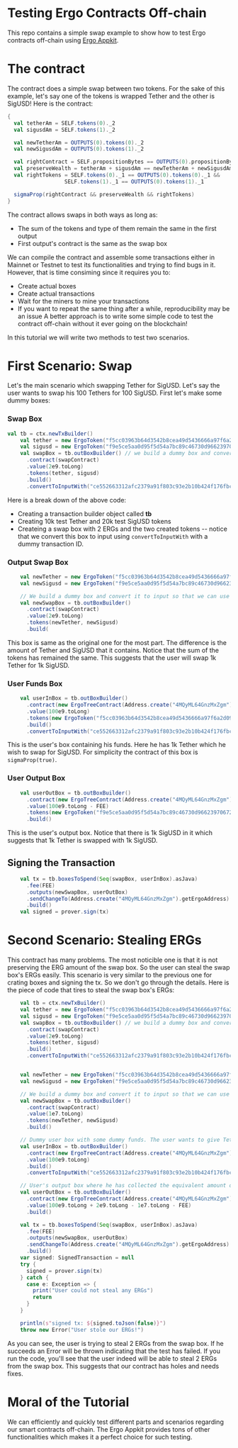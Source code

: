 # Testing Ergo Contracts Off-chain
This repo contains a simple swap example to show how to test Ergo contracts off-chain using [Ergo Appkit](https://github.com/ergoplatform/ergo-appkit).

# The contract
The contract does a simple swap between two tokens. For the sake of this example, let's say one of the tokens is wrapped Tether and the other is SigUSD!
Here is the contract:
```scala
{
  val tetherAm = SELF.tokens(0)._2
  val sigusdAm = SELF.tokens(1)._2

  val newTetherAm = OUTPUTS(0).tokens(0)._2
  val newSigusdAm = OUTPUTS(0).tokens(1)._2

  val rightContract = SELF.propositionBytes == OUTPUTS(0).propositionBytes
  val preserveWealth = tetherAm + sigusdAm == newTetherAm + newSigusdAm
  val rightTokens = SELF.tokens(0)._1 == OUTPUTS(0).tokens(0)._1 &&
                  SELF.tokens(1)._1 == OUTPUTS(0).tokens(1)._1

  sigmaProp(rightContract && preserveWealth && rightTokens)
}
```

The contract allows swaps in both ways as long as:
- The sum of the tokens and type of them remain the same in the first output
- First output's contract is the same as the swap box

We can compile the contract and assemble some transactions either in Mainnet or Testnet to test its functionalities and trying to find bugs in it. However, that is time consiming since it requires you to:
- Create actual boxes
- Create actual transactions
- Wait for the miners to mine your transactions
- If you want to repeat the same thing after a while, reproducibility may be an issue
A better approach is to write some simple code to test the contract off-chain without it ever going on the blockchain!

In this tutorial we will write two methods to test two scenarios.

# First Scenario: Swap
Let's the main scenario which swapping Tether for SigUSD. Let's say the user wants to swap his 100 Tethers for 100 SigUSD. First let's make some dummy boxes:

### Swap Box
```scala
val tb = ctx.newTxBuilder()
    val tether = new ErgoToken("f5cc03963b64d3542b8cea49d5436666a97f6a2d098b7d3b2220e824b5a91819", 10000)
    val sigusd = new ErgoToken("f9e5ce5aa0d95f5d54a7bc89c46730d9662397067250aa18a0039631c0f5b809", 20000)
    val swapBox = tb.outBoxBuilder() // we build a dummy box and convert it to input so that we can use it in the input of some transactions
      .contract(swapContract)
      .value(2e9.toLong)
      .tokens(tether, sigusd)
      .build()
      .convertToInputWith("ce552663312afc2379a91f803c93e2b10b424f176fbc930055c10def2fd88a5d", 0)
```
Here is a break down of the above code:
- Creating a transaction builder object called **tb**
- Creating 10k test Tether and 20k test SigUSD tokens
- Createing a swap box with 2 ERGs and the two created tokens -- notice that we convert this box to input using `convertToInputWith` with a dummy transaction ID.

### Output Swap Box
```scala
    val newTether = new ErgoToken("f5cc03963b64d3542b8cea49d5436666a97f6a2d098b7d3b2220e824b5a91819", 11000)
    val newSigusd = new ErgoToken("f9e5ce5aa0d95f5d54a7bc89c46730d9662397067250aa18a0039631c0f5b809", 19000)

    // We build a dummy box and convert it to input so that we can use it in the input of some transactions
    val newSwapBox = tb.outBoxBuilder()
      .contract(swapContract)
      .value(2e9.toLong)
      .tokens(newTether, newSigusd)
      .build(
```
This box is same as the original one for the most part. The difference is the amount of Tether and SigUSD that it contains. Notice that the sum of the tokens has remained the same. This suggests that the user will swap 1k Tether for 1k SigUSD.

### User Funds Box
```scala
    val userInBox = tb.outBoxBuilder()
      .contract(new ErgoTreeContract(Address.create("4MQyML64GnzMxZgm").getErgoAddress.script))
      .value(100e9.toLong)
      .tokens(new ErgoToken("f5cc03963b64d3542b8cea49d5436666a97f6a2d098b7d3b2220e824b5a91819", 1000))
      .build()
      .convertToInputWith("ce552663312afc2379a91f803c93e2b10b424f176fbc930055c10def2fd88a5d", 0)
```
This is the user's box containing his funds. Here he has 1k Tether which he wish to swap for SigUSD. For simplicity the contract of this box is `sigmaProp(true)`.

### User Output Box
```scala
    val userOutBox = tb.outBoxBuilder()
      .contract(new ErgoTreeContract(Address.create("4MQyML64GnzMxZgm").getErgoAddress.script))
      .value(100e9.toLong - FEE)
      .tokens(new ErgoToken("f9e5ce5aa0d95f5d54a7bc89c46730d9662397067250aa18a0039631c0f5b809", 1000))
      .build()
````
This is the user's output box. Notice that there is 1k SigUSD in it which suggests that 1k Tether is swapped with 1k SigUSD.

## Signing the Transaction
``` scala
    val tx = tb.boxesToSpend(Seq(swapBox, userInBox).asJava)
      .fee(FEE)
      .outputs(newSwapBox, userOutBox)
      .sendChangeTo(Address.create("4MQyML64GnzMxZgm").getErgoAddress)
      .build()
    val signed = prover.sign(tx)
```

# Second Scenario: Stealing ERGs
This contract has many problems. The most noticible one is that it is not preserving the ERG amount of the swap box. So the user can steal the swap box's ERGs easily. This scenario is very similar to the previous one for crating boxes and signing the tx. So we don't go through the details. Here is the piece of code that tires to steal the swap box's ERGs:
```scala
    val tb = ctx.newTxBuilder()
    val tether = new ErgoToken("f5cc03963b64d3542b8cea49d5436666a97f6a2d098b7d3b2220e824b5a91819", 10000)
    val sigusd = new ErgoToken("f9e5ce5aa0d95f5d54a7bc89c46730d9662397067250aa18a0039631c0f5b809", 20000)
    val swapBox = tb.outBoxBuilder() // we build a dummy box and convert it to input so that we can use it in the input of some transactions
      .contract(swapContract)
      .value(2e9.toLong)
      .tokens(tether, sigusd)
      .build()
      .convertToInputWith("ce552663312afc2379a91f803c93e2b10b424f176fbc930055c10def2fd88a5d", 0)


    val newTether = new ErgoToken("f5cc03963b64d3542b8cea49d5436666a97f6a2d098b7d3b2220e824b5a91819", 10000)
    val newSigusd = new ErgoToken("f9e5ce5aa0d95f5d54a7bc89c46730d9662397067250aa18a0039631c0f5b809", 20000)

    // We build a dummy box and convert it to input so that we can use it in the input of some transactions
    val newSwapBox = tb.outBoxBuilder()
      .contract(swapContract)
      .value(1e7.toLong)
      .tokens(newTether, newSigusd)
      .build()

    // Dummy user box with some dummy funds. The user wants to give Tether and get the equivalent amount of SigmaUSD
    val userInBox = tb.outBoxBuilder()
      .contract(new ErgoTreeContract(Address.create("4MQyML64GnzMxZgm").getErgoAddress.script))
      .value(100e9.toLong)
      .build()
      .convertToInputWith("ce552663312afc2379a91f803c93e2b10b424f176fbc930055c10def2fd88a5d", 0)

    // User's output box where he has collected the equivalent amount of SigUSD
    val userOutBox = tb.outBoxBuilder()
      .contract(new ErgoTreeContract(Address.create("4MQyML64GnzMxZgm").getErgoAddress.script))
      .value(100e9.toLong + 2e9.toLong - 1e7.toLong - FEE)
      .build()

    val tx = tb.boxesToSpend(Seq(swapBox, userInBox).asJava)
      .fee(FEE)
      .outputs(newSwapBox, userOutBox)
      .sendChangeTo(Address.create("4MQyML64GnzMxZgm").getErgoAddress)
      .build()
    var signed: SignedTransaction = null
    try {
      signed = prover.sign(tx)
    } catch {
      case e: Exception => {
        print("User could not steal any ERGs")
        return
      }
    }

    println(s"signed tx: ${signed.toJson(false)}")
    throw new Error("User stole our ERGs!")
```
As you can see, the user is trying to steal 2 ERGs from the swap box. If he succeeds an Error will be thrown indicating that the test has failed. If you run the code, you'll see that the user indeed will be able to steal 2 ERGs from the swap box. This suggests that our contract has holes and needs fixes.

# Moral of the Tutorial
We can efficiently and quickly test different parts and scenarios regarding our smart contracts off-chain. The Ergo Appkit provides tons of other functionalities which makes it a perfect choice for such testing.